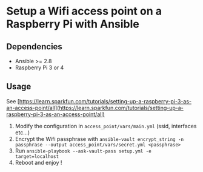 # Setup a Wifi access point on a Raspberry Pi with Ansible

## Dependencies

* Ansible >= 2.8
* Raspberry Pi 3 or 4

## Usage
See [https://learn.sparkfun.com/tutorials/setting-up-a-raspberry-pi-3-as-an-access-point/all](https://learn.sparkfun.com/tutorials/setting-up-a-raspberry-pi-3-as-an-access-point/all)

1. Modify the configuration in `access_point/vars/main.yml` (ssid, interfaces etc...)
5. Encrypt the Wifi passphrase with `ansible-vault encrypt_string -n passphrase --output access_point/vars/secret.yml <passphrase>`
6. Run `ansible-playbook --ask-vault-pass setup.yml -e target=localhost`
7. Reboot and enjoy !

